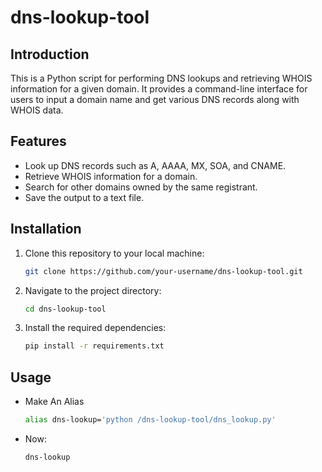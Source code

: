 # dns-lookup-tool

## Introduction
This is a Python script for performing DNS lookups and retrieving WHOIS information for a given domain. It provides a command-line interface for users to input a domain name and get various DNS records along with WHOIS data.

## Features
- Look up DNS records such as A, AAAA, MX, SOA, and CNAME.
- Retrieve WHOIS information for a domain.
- Search for other domains owned by the same registrant.
- Save the output to a text file.

## Installation
1. Clone this repository to your local machine:
   ```bash
   git clone https://github.com/your-username/dns-lookup-tool.git
2. Navigate to the project directory:
   ```bash
   cd dns-lookup-tool
3. Install the required dependencies:
   ```bash
   pip install -r requirements.txt
## Usage
- Make An Alias
   ```bash
   alias dns-lookup='python /dns-lookup-tool/dns_lookup.py'
- Now:
   ```bash
   dns-lookup
